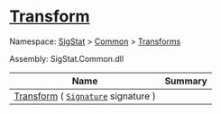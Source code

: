 # [Transform](./BinaryRasterizer-100663654.md)

Namespace: [SigStat]() > [Common](./../../README.md) > [Transforms](./../README.md)

Assembly: SigStat.Common.dll

| Name | Summary  |
| ------| -----------:|
| [Transform](./BinaryRasterizer-100663654.md) ( [`Signature`](./../../Signature.md) signature ) | 
